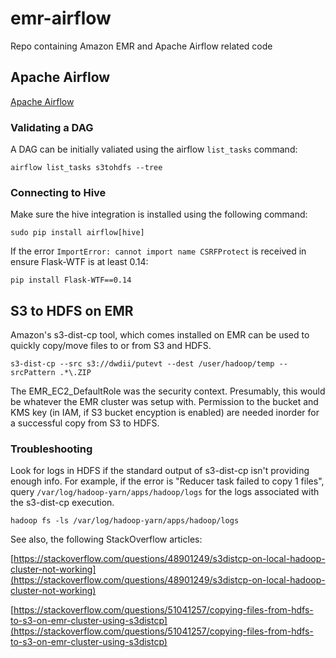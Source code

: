 # emr-airflow

Repo containing Amazon EMR and Apache Airflow related code

## Apache Airflow

[Apache Airflow](https://airflow.apache.org)

### Validating a DAG

A DAG can be initially valiated using the airflow `list_tasks` command:

```{bash}
airflow list_tasks s3tohdfs --tree
```

### Connecting to Hive

Make sure the hive integration is installed using the following command:

```{bash}
sudo pip install airflow[hive]
```

If the error `ImportError: cannot import name CSRFProtect` is received in ensure Flask-WTF is at least 0.14:

```{bash}
pip install Flask-WTF==0.14
```

## S3 to HDFS on EMR

Amazon's s3-dist-cp tool, which comes installed on EMR can be used to quickly copy/move files to or from S3 and HDFS.

```{bash}
s3-dist-cp --src s3://dwdii/putevt --dest /user/hadoop/temp --srcPattern .*\.ZIP
```

 The EMR_EC2_DefaultRole was the security context. Presumably, this would be whatever the EMR cluster was setup with. Permission to the bucket and KMS key (in IAM, if S3 bucket encyption is enabled) are needed inorder for a successful copy from S3 to HDFS.

### Troubleshooting

 Look for logs in HDFS if the standard output of s3-dist-cp isn't providing enough info. For example, if the error is "Reducer task failed to copy 1 files", query `/var/log/hadoop-yarn/apps/hadoop/logs` for the logs associated with the s3-dist-cp execution.

 ```{bash}
 hadoop fs -ls /var/log/hadoop-yarn/apps/hadoop/logs
 ```

 See also, the following StackOverflow articles:

 [https://stackoverflow.com/questions/48901249/s3distcp-on-local-hadoop-cluster-not-working](https://stackoverflow.com/questions/48901249/s3distcp-on-local-hadoop-cluster-not-working)

 [https://stackoverflow.com/questions/51041257/copying-files-from-hdfs-to-s3-on-emr-cluster-using-s3distcp](https://stackoverflow.com/questions/51041257/copying-files-from-hdfs-to-s3-on-emr-cluster-using-s3distcp)

